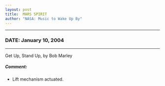 ```yaml
---
layout: post
title:  MARS SPIRIT
author: "NASA: Music to Wake Up By"
---
```


----
### DATE: January 10, 2004
----
Get Up, Stand Up, by Bob Marley

##### Comment:
* Lift mechanism actuated.
